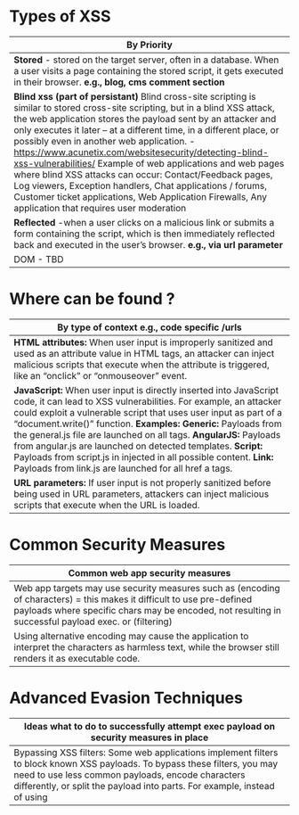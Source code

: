 # Types of XSS 

| By Priority| 
| ------------- |
| **Stored** - stored on the target server, often in a database. When a user visits a page containing the stored script, it gets executed in their browser. **e.g., blog, cms comment section** | 
| **Blind xss (part of persistant)** Blind cross-site scripting is similar to stored cross-site scripting, but in a blind XSS attack, the web application stores the payload sent by an attacker and only executes it later – at a different time, in a different place, or possibly even in another web application.  - https://www.acunetix.com/websitesecurity/detecting-blind-xss-vulnerabilities/ Example of web applications and web pages where blind XSS attacks can occur: Contact/Feedback pages, Log viewers, Exception handlers, Chat applications / forums, Customer ticket applications, Web Application Firewalls, Any application that requires user moderation  | 
| **Reflected** -when a user clicks on a malicious link or submits a form containing the script, which is then immediately reflected back and executed in the user’s browser. **e.g., via url parameter** | 
| DOM - TBD | 

# Where can be found ? 

| By type of context e.g., code specific /urls| 
| ------------- |
| **HTML attributes:** When user input is improperly sanitized and used as an attribute value in HTML tags, an attacker can inject malicious scripts that execute when the attribute is triggered, like an “onclick” or “onmouseover” event.| 
| **JavaScript:** When user input is directly inserted into JavaScript code, it can lead to XSS vulnerabilities. For example, an attacker could exploit a vulnerable script that uses user input as part of a “document.write()” function.  **Examples:** **Generic:** Payloads from the general.js file are launched on all tags. **AngularJS:** Payloads from angular.js are launched on detected templates. **Script:** Payloads from script.js in injected in all possible content. **Link:** Payloads from link.js are launched for all href a tags.| 
| **URL parameters:** If user input is not properly sanitized before being used in URL parameters, attackers can inject malicious scripts that execute when the URL is loaded. | 

# Common Security Measures

| Common web app security measures | 
| ------------- |
| Web app targets may use security measures such as (encoding of characters) = this makes it difficult to use pre-defined payloads where specific chars may be encoded, not resulting in successful payload exec. or (filtering) | 
| Using alternative encoding may cause the application to interpret the characters as harmless text, while the browser still renders it as executable code.| 

# Advanced Evasion Techniques

| Ideas what to do to successfully attempt exec payload on security measures in place | 
| ------------- |
| Bypassing XSS filters: Some web applications implement filters to block known XSS payloads. To bypass these filters, you may need to use less common payloads, encode characters differently, or split the payload into parts. For example, instead of using <script>, you can try <scr<script>ipt>. | 
| Bypass encodings: Some applications may filter or encode characters like <, >, and “. Experiment with different encodings (e.g., &#60; for <) or alternative characters (e.g., using backticks instead of quotes) to bypass these filters.| 


# Where to test for xss? - Any user input area

| Examples| 
| ------------- |
| STORED XSS best at : comment sections(blogs, cms comment area)| 
| REFLECTED XSS best at: search bars | 
| REFLECTED XSS best at: input (registration, subscription, etc) forms| 
| REFLECTED XSS best at: parameteres in the urls where you have x="value" test on value| 


# Payloads / Cheat Sheets 

| Examples| 
| ------------- |                                                                                                                                             
| https://portswigger.net/web-security/cross-site-scripting/cheat-sheet| 
                                                                                                                                                

                                                                                                                                                
# Payloads from submissions

| Other users tested successful| 
| ------------- |
|"[Click here](javascript:alert(1))"|     
                                                                                                                                                
                                                                                                                                                
                                                                                                                                                
# Identify indexable user input areas via Google Dorks

| Examples query for site:*.domain.com| 
| ------------- |
| "leave a comment" -sign in or with sign in| 
| "search" OR "find" -www|                                                                                                                                     | inurl:"search" OR .php? | 
                                                                                                                                                
 

# Identify indexable user input areas via scripts / automation

| Examples of tools for automatic assessment of xss| 
| ------------- |
| XSS RADAR https://github.com/bugbountyforum/XSS-Radar - limited to no urls, doesnt work well | 


# XSS specific to software / CVE

| Software known to allow xss | 
| ------------- |
| TBD| 

# Escalate XSS further to:

| Other attacks e.g.,| 
| ------------- |
|RCE https://www.bugcrowd.com/blog/the-ultimate-guide-to-finding-and-escalating-xss-bugs/  | 
| STEAL SESSION TOKENS| 
| BYPASS SOP (SAME ORIGIN POLICY)| 
| OPEN REDIRECT| 




